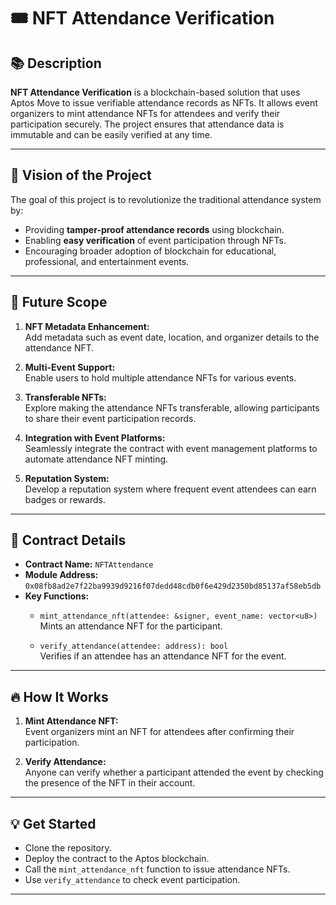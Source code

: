 # 🎟️ NFT Attendance Verification

## 📚 Description
**NFT Attendance Verification** is a blockchain-based solution that uses Aptos Move to issue verifiable attendance records as NFTs. It allows event organizers to mint attendance NFTs for attendees and verify their participation securely. The project ensures that attendance data is immutable and can be easily verified at any time.

---

## 🎯 Vision of the Project
The goal of this project is to revolutionize the traditional attendance system by:
- Providing **tamper-proof attendance records** using blockchain.
- Enabling **easy verification** of event participation through NFTs.
- Encouraging broader adoption of blockchain for educational, professional, and entertainment events.

---

## 🚀 Future Scope
1. **NFT Metadata Enhancement:**  
   Add metadata such as event date, location, and organizer details to the attendance NFT.

2. **Multi-Event Support:**  
   Enable users to hold multiple attendance NFTs for various events.

3. **Transferable NFTs:**  
   Explore making the attendance NFTs transferable, allowing participants to share their event participation records.

4. **Integration with Event Platforms:**  
   Seamlessly integrate the contract with event management platforms to automate attendance NFT minting.

5. **Reputation System:**  
   Develop a reputation system where frequent event attendees can earn badges or rewards.

---

## 📜 Contract Details
- **Contract Name:** `NFTAttendance`
- **Module Address:** `0x08fb8ad2e7f22ba9939d9216f07dedd48cdb0f6e429d2350bd85137af58eb5db`
- **Key Functions:**
   - `mint_attendance_nft(attendee: &signer, event_name: vector<u8>)`  
     Mints an attendance NFT for the participant.

   - `verify_attendance(attendee: address): bool`  
     Verifies if an attendee has an attendance NFT for the event.

---

## 🔥 How It Works
1. **Mint Attendance NFT:**  
   Event organizers mint an NFT for attendees after confirming their participation.

2. **Verify Attendance:**  
   Anyone can verify whether a participant attended the event by checking the presence of the NFT in their account.

---

## 💡 Get Started
- Clone the repository.
- Deploy the contract to the Aptos blockchain.
- Call the `mint_attendance_nft` function to issue attendance NFTs.
- Use `verify_attendance` to check event participation.

---
